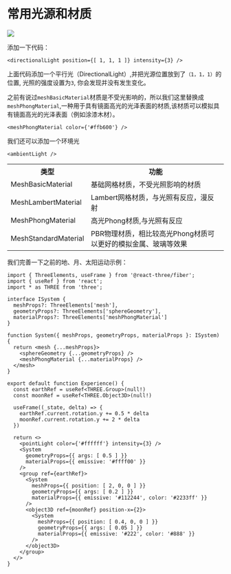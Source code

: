 # 常用光源和材质

<img src="/images/ligit.png">

添加一下代码：
```tsx
<directionalLight position={[ 1, 1, 1 ]} intensity={3} />
```
上面代码添加一个平行光（DirectionalLight）,并把光源位置放到了`（1，1，1）`的位置, 光照的强度设置为`3`, 你会发现并没有发生变化。

之前有说过`meshBasicMaterial`材质是不受光影响的，所以我们这里替换成`meshPhongMaterial`,一种用于具有镜面高光的光泽表面的材质,该材质可以模拟具有镜面高光的光泽表面（例如涂漆木材）。

```tsx
<meshPhongMaterial color={'#ffb600'} />
```
我们还可以添加一个环境光
```tsx
<ambientLight />
```

<table>
    <tr>
        <th>类型</th>
        <th>功能</th>
    </tr>
    <tr>
        <td>MeshBasicMaterial</td>
        <td>基础网格材质，不受光照影响的材质</td>
    </tr>
    <tr>
        <td>MeshLambertMaterial</td>
        <td>Lambert网格材质，与光照有反应，漫反射</td>
    </tr>
    <tr>
        <td>MeshPhongMaterial</td>
        <td>高光Phong材质,与光照有反应</td>
    </tr>
    <tr>
        <td>MeshStandardMaterial</td>
        <td>PBR物理材质，相比较高光Phong材质可以更好的模拟金属、玻璃等效果</td>
    </tr>
</table>

我们完善一下之前的地、月、太阳运动示例：

```tsx
import { ThreeElements, useFrame } from '@react-three/fiber';
import { useRef } from 'react';
import * as THREE from 'three';

interface ISystem {
  meshProps?: ThreeElements['mesh'],
  geometryProps?: ThreeElements['sphereGeometry'],
  materialProps?: ThreeElements['meshPhongMaterial']
}

function System({ meshProps, geometryProps, materialProps }: ISystem) {
  return <mesh {...meshProps}>
    <sphereGeometry {...geometryProps} />
    <meshPhongMaterial {...materialProps} />
  </mesh>
}

export default function Experience() {
  const earthRef = useRef<THREE.Group>(null!)
  const moonRef = useRef<THREE.Object3D>(null!)

  useFrame((_state, delta) => {
    earthRef.current.rotation.y += 0.5 * delta
    moonRef.current.rotation.y += 2 * delta
  })

  return <>
    <pointLight color={'#ffffff'} intensity={3} />
    <System
      geometryProps={{ args: [ 0.5 ] }}
      materialProps={{ emissive: '#ffff00' }}
    />
    <group ref={earthRef}>
      <System
        meshProps={{ position: [ 2, 0, 0 ] }}
        geometryProps={{ args: [ 0.2 ] }}
        materialProps={{ emissive: '#112244', color: '#2233ff' }}
      />
      <object3D ref={moonRef} position-x={2}>
        <System
          meshProps={{ position: [ 0.4, 0, 0 ] }}
          geometryProps={{ args: [ 0.05 ] }}
          materialProps={{ emissive: '#222', color: '#888' }}
        />
      </object3D>
    </group>
  </>
}
```
